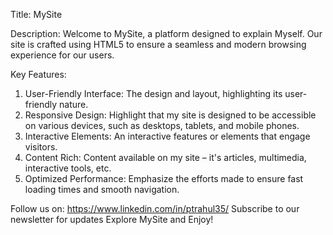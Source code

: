Title: MySite

Description: Welcome to MySite, a platform designed to explain Myself. Our site is crafted using HTML5 to ensure a seamless and modern browsing experience for our users.

Key Features:

1. User-Friendly Interface: The design and layout, highlighting its user-friendly nature.
2. Responsive Design: Highlight that my site is designed to be accessible on various devices, such as desktops, tablets, and mobile phones.
3. Interactive Elements: An interactive features or elements that engage visitors.
4. Content Rich: Content available on my site – it's articles, multimedia, interactive tools, etc.
5. Optimized Performance: Emphasize the efforts made to ensure fast loading times and smooth navigation.

Follow us on: https://www.linkedin.com/in/ptrahul35/ 
Subscribe to our newsletter for updates Explore MySite and Enjoy!
